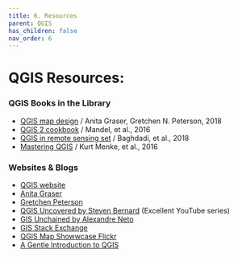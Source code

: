 ```yaml
---
title: 6. Resources
parent: QGIS
has_children: false
nav_order: 6
---
```


# QGIS Resources:

### QGIS Books in the Library

- [QGIS map design](http://libraries.colorado.edu/record=b10308695~S3) / Anita Graser, Gretchen N. Peterson, 2018
- [QGIS 2 cookbook](http://libraries.colorado.edu/record=b8949548~S3) / Mandel, et al., 2016
- [QGIS in remote sensing set](http://libraries.colorado.edu/record=b10171987~S3) / Baghdadi, et al., 2018
- [Mastering QGIS](http://libraries.colorado.edu/record=b8949546~S3) / Kurt Menke, et al., 2016

### Websites & Blogs

- [QGIS website](https://qgis.org)
- [Anita Graser](https://anitagraser.com)
- [Gretchen Peterson](http:///www.gretchenpeterson.com/blog/)
- [QGIS Uncovered by Steven Bernard]('https://www.youtube.com/playlist?list=PL7HotvlLKHCs9nD1fFUjSOsZrsnctyV2R') (Excellent YouTube series)
- [GIS Unchained by Alexandre Neto]('https://gisunchained.wordpress.com/')
- [GIS Stack Exchange]('http://gis.stackexchange.com/')
- [QGIS Map Showwcase Flickr]('https://www.flickr.com/groups/qgis/pool/')
- [A Gentle Introduction to QGIS]('https://docs.qgis.org/3.4/en/docs/gentle_gis_introduction/')



[QGIS0]: img/QGIS0.png "QGIS logo."
[QGIS1]: img/QGIS1.png "The QGIS user interface."
[QGIS2]: img/QGIS2.png "There are many ways to add data using the Manage Layers Toolbar."
[QGIS3]: img/QGIS3.png "Add SpatiaLite data button."
[QGIS4]: img/QGIS4.png "Add SpatiaLite Layers dialog box."
[QGIS5]: img/QGIS5.png "The Style tab on the Layer Properties window."
[QGIS6]: img/QGIS6.png "Add a join button."
[QGIS7]: img/QGIS7.png "Joining a text file to a layer's attribute table."
[QGIS8]: img/QGIS8.png "Styling a layer by graduated symbols"
[QGIS9]: img/QGIS9.png "Styling a choropleth map"
[QGIS10]: img/QGIS10.png "Adding a new Print Layout."
[QGIS11]: img/QGIS11.png "The Print Layout interface."
[QGIS12]: img/QGIS12.png "Useful Print Layout tools."
[QGIS13]: img/QGIS13.png "Print Layout item properties."
[QGIS14]: img/QGIS14.png "Plugin Menu"
[QGIS15]: img/QGIS15.png "Plugin Repository"
[QGIS16]: img/QGIS16.png "Vector tools"
[QGIS17]: img/QGIS17.png "Raster tools"
[QGIS18]: img/QGIS18.png "Toolbox button"
[QGIS19]: img/QGIS19.png "The Toolbox"
[QGIS20]: img/QGIS20.png "Points in Polygon"
[QGIS21]: img/QGIS21.png "Count Points in Polygon"
[QGIS22]: img/QGIS22.png "Points in Poly dialog"
[QGIS23]: img/QGIS23.png "Raster Analysis Menu"
[QGIS24]: img/QGIS24.png "Hillshade options"
[QGIS25]: img/QGIS25.png "Hillshade result"
[QGIS26]: img/QGIS26.png "Pretty map"
[QGIS27]: img/QGIS27.png "New Layout Button"
[QGIS28]: img/QGIS28.png "Use this tool to adjust the map within the frame"
[QGIS29]: img/QGIS29.png "Map layout export tools"
[VECTOR]: https://upload.wikimedia.org/wikipedia/commons/3/38/Simple_vector_map.svg "Source: wikimedia"
